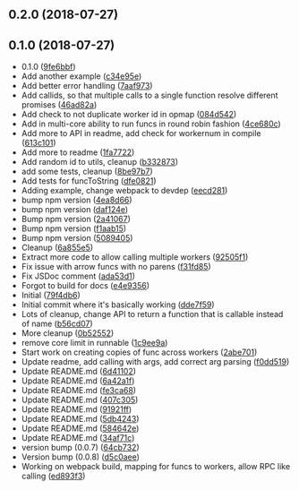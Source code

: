 ## 0.2.0 (2018-07-27)




## 0.1.0 (2018-07-27)

* 0.1.0 ([9fe6bbf](https://github.com/vantreeseba/jsrunnable/commit/9fe6bbf))
* Add another example ([c34e95e](https://github.com/vantreeseba/jsrunnable/commit/c34e95e))
* Add better error handling ([7aaf973](https://github.com/vantreeseba/jsrunnable/commit/7aaf973))
* Add callids, so that multiple calls to a single function resolve different promises ([46ad82a](https://github.com/vantreeseba/jsrunnable/commit/46ad82a))
* Add check to not duplicate worker id in opmap ([084d542](https://github.com/vantreeseba/jsrunnable/commit/084d542))
* Add in multi-core ability to run funcs in round robin fashion ([4ce680c](https://github.com/vantreeseba/jsrunnable/commit/4ce680c))
* Add more to API in readme, add check for workernum in compile ([613c101](https://github.com/vantreeseba/jsrunnable/commit/613c101))
* Add more to readme ([1fa7722](https://github.com/vantreeseba/jsrunnable/commit/1fa7722))
* Add random id to utils, cleanup ([b332873](https://github.com/vantreeseba/jsrunnable/commit/b332873))
* add some tests, cleanup ([8be97b7](https://github.com/vantreeseba/jsrunnable/commit/8be97b7))
* Add tests for funcToString ([dfe0821](https://github.com/vantreeseba/jsrunnable/commit/dfe0821))
* Adding example, change webpack to devdep ([eecd281](https://github.com/vantreeseba/jsrunnable/commit/eecd281))
* bump npm version ([4ea8d66](https://github.com/vantreeseba/jsrunnable/commit/4ea8d66))
* bump npm version ([daf124e](https://github.com/vantreeseba/jsrunnable/commit/daf124e))
* Bump npm version ([2a41067](https://github.com/vantreeseba/jsrunnable/commit/2a41067))
* Bump npm version ([f1aab15](https://github.com/vantreeseba/jsrunnable/commit/f1aab15))
* Bump npm version ([5089405](https://github.com/vantreeseba/jsrunnable/commit/5089405))
* Cleanup ([6a855e5](https://github.com/vantreeseba/jsrunnable/commit/6a855e5))
* Extract more code to allow calling multiple workers ([92505f1](https://github.com/vantreeseba/jsrunnable/commit/92505f1))
* Fix issue with arrow funcs with no parens ([f31fd85](https://github.com/vantreeseba/jsrunnable/commit/f31fd85))
* Fix JSDoc comment ([ada53d1](https://github.com/vantreeseba/jsrunnable/commit/ada53d1))
* Forgot to build for docs ([e4e9356](https://github.com/vantreeseba/jsrunnable/commit/e4e9356))
* Initial ([79f4db6](https://github.com/vantreeseba/jsrunnable/commit/79f4db6))
* Initial commit where it's basically working ([dde7f59](https://github.com/vantreeseba/jsrunnable/commit/dde7f59))
* Lots of cleanup, change API to return a function that is callable instead of name ([b56cd07](https://github.com/vantreeseba/jsrunnable/commit/b56cd07))
* More cleanup ([0b52552](https://github.com/vantreeseba/jsrunnable/commit/0b52552))
* remove core limit in runnable ([1c9ee9a](https://github.com/vantreeseba/jsrunnable/commit/1c9ee9a))
* Start work on creating copies of func across workers ([2abe701](https://github.com/vantreeseba/jsrunnable/commit/2abe701))
* Update readme, add calling with args, add correct arg parsing ([f0dd519](https://github.com/vantreeseba/jsrunnable/commit/f0dd519))
* Update README.md ([6d41102](https://github.com/vantreeseba/jsrunnable/commit/6d41102))
* Update README.md ([6a42a1f](https://github.com/vantreeseba/jsrunnable/commit/6a42a1f))
* Update README.md ([fe3ca68](https://github.com/vantreeseba/jsrunnable/commit/fe3ca68))
* Update README.md ([407c305](https://github.com/vantreeseba/jsrunnable/commit/407c305))
* Update README.md ([91921ff](https://github.com/vantreeseba/jsrunnable/commit/91921ff))
* Update README.md ([5db4243](https://github.com/vantreeseba/jsrunnable/commit/5db4243))
* Update README.md ([584642e](https://github.com/vantreeseba/jsrunnable/commit/584642e))
* Update README.md ([34af71c](https://github.com/vantreeseba/jsrunnable/commit/34af71c))
* version bump (0.0.7) ([64cb732](https://github.com/vantreeseba/jsrunnable/commit/64cb732))
* Version bump (0.0.8) ([d5c0aee](https://github.com/vantreeseba/jsrunnable/commit/d5c0aee))
* Working on webpack build, mapping for funcs to workers, allow RPC like calling ([ed893f3](https://github.com/vantreeseba/jsrunnable/commit/ed893f3))



